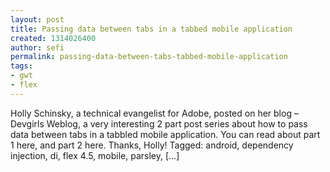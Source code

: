 ```yaml
---
layout: post
title: Passing data between tabs in a tabbed mobile application
created: 1314026400
author: sefi
permalink: passing-data-between-tabs-tabbed-mobile-application
tags:
- gwt
- flex
---
```

Holly Schinsky, a technical evangelist for Adobe, posted on her blog – Devgirls Weblog, a very interesting 2 part post series about how to pass data between tabs in a tabbled mobile application. You can read about part 1 here, and part 2 here. Thanks, Holly! Tagged: android, dependency injection, di, flex 4.5, mobile, parsley, [...]<img alt="" border="0" src="http://stats.wordpress.com/b.gif?host=flexblackbelt.wordpress.com&blog=5633522&post=514&subd=flexblackbelt&ref=&feed=1" width="1" height="1" />

